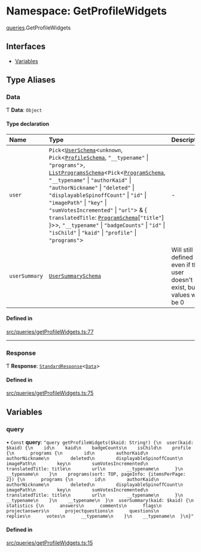 # Namespace: GetProfileWidgets

[queries](api/modules/queries.md).GetProfileWidgets

## Interfaces

- [Variables](api/interfaces/queries.GetProfileWidgets.Variables.md)

## Type Aliases

### Data

Ƭ **Data**: `Object`

#### Type declaration

| Name | Type | Description |
| :------ | :------ | :------ |
| `user` | `Pick`\<[`UserSchema`](api/interfaces/UserSchema.md)\<`unknown`, `Pick`\<[`ProfileSchema`](api/interfaces/ProfileSchema.md), ``"__typename"`` \| ``"programs"``\>, [`ListProgramsSchema`](api/interfaces/ListProgramsSchema.md)\<`Pick`\<[`ProgramSchema`](api/interfaces/ProgramSchema.md), ``"__typename"`` \| ``"authorKaid"`` \| ``"authorNickname"`` \| ``"deleted"`` \| ``"displayableSpinoffCount"`` \| ``"id"`` \| ``"imagePath"`` \| ``"key"`` \| ``"sumVotesIncremented"`` \| ``"url"``\> & \{ `translatedTitle`: [`ProgramSchema`](api/interfaces/ProgramSchema.md)[``"title"``]  }\>\>, ``"__typename"`` \| ``"badgeCounts"`` \| ``"id"`` \| ``"isChild"`` \| ``"kaid"`` \| ``"profile"`` \| ``"programs"``\> | - |
| `userSummary` | [`UserSummarySchema`](api/interfaces/UserSummarySchema.md) | Will still be defined even if the user doesn't exist, but all values will be 0 |

#### Defined in

[src/queries/getProfileWidgets.ts:77](https://github.com/bhavjitChauhan/khan-api/blob/649b2610/src/queries/getProfileWidgets.ts#L77)

___

### Response

Ƭ **Response**: [`StandardResponse`](api/README.md#standardresponse)\<[`Data`](api/modules/queries.GetProfileWidgets.md#data)\>

#### Defined in

[src/queries/getProfileWidgets.ts:75](https://github.com/bhavjitChauhan/khan-api/blob/649b2610/src/queries/getProfileWidgets.ts#L75)

## Variables

### query

• `Const` **query**: ``"query getProfileWidgets($kaid: String!) {\n  user(kaid: $kaid) {\n    id\n    kaid\n    badgeCounts\n    isChild\n    profile {\n      programs {\n        id\n        authorKaid\n        authorNickname\n        deleted\n        displayableSpinoffCount\n        imagePath\n        key\n        sumVotesIncremented\n        translatedTitle: title\n        url\n        __typename\n      }\n      __typename\n    }\n    programs(sort: TOP, pageInfo: {itemsPerPage: 2}) {\n      programs {\n        id\n        authorKaid\n        authorNickname\n        deleted\n        displayableSpinoffCount\n        imagePath\n        key\n        sumVotesIncremented\n        translatedTitle: title\n        url\n        __typename\n      }\n      __typename\n    }\n    __typename\n  }\n  userSummary(kaid: $kaid) {\n    statistics {\n      answers\n      comments\n      flags\n      projectanswers\n      projectquestions\n      questions\n      replies\n      votes\n      __typename\n    }\n    __typename\n  }\n}"``

#### Defined in

[src/queries/getProfileWidgets.ts:15](https://github.com/bhavjitChauhan/khan-api/blob/649b2610/src/queries/getProfileWidgets.ts#L15)
